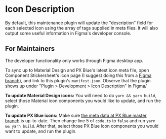 # Icon Description

By default, this maintenance plugin will update the "description" field for each selected icon using the array of tags supplied in meta files. It will also output some useful information in Figma's developer console.

## For Maintainers

The developer functionality only works through Figma desktop app.

To sync up to Material Design and PX Blue's latest icon meta file, open Component Stickersheet's icon page (I suggest doing this from a [Figma branch](https://help.figma.com/hc/en-us/articles/360063144053-Create-branches-and-merge-changes)), and link to this plugin's `manifest.json`. Observe that the plugin shows up under "Plugin > Development > Icon Description" in Figma/

**To update Material Design icons:** You will need to do `yarn && yarn build`, select those Material icon components you would like to update, and run the plugin.

**To update PX Blue icons:** Make sure [the meta data at PX Blue master branch](https://github.com/pxblue/icons/blob/master/svg/index.json) is up-to-date.
Then change line 5 of `code.ts` to `false` and run `yarn && yarn build`. After that, select those PX Blue icon components you would want to update, and run the plugin.
